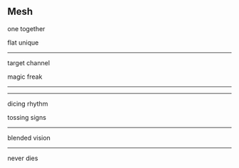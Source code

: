 ## Mesh

one together

flat unique

---

target channel

magic freak

---
---

dicing rhythm

tossing signs

---

blended vision

---

never dies
